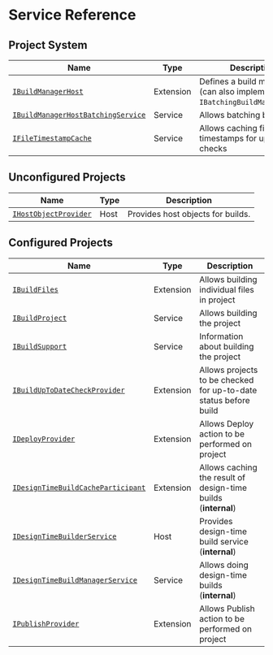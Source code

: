 # Service Reference

## Project System

|Name                                                                 |Type     |Description                                                             |
|---------------------------------------------------------------------|---------|------------------------------------------------------------------------|
|[`IBuildManagerHost`](building.md#build-manager-hosts)               |Extension|Defines a build manager (can also implement `IBatchingBuildManagerHost`)|
|[`IBuildManagerHostBatchingService`](building.md#build-manager-hosts)|Service  |Allows batching builds                                                  |
|[`IFileTimestampCache`](building.md#up-to-date-checking)             |Service  |Allows caching file timestamps for up-to-date checks                    |

## Unconfigured Projects

|Name                                             |Type|Description                      |
|-------------------------------------------------|----|---------------------------------|
|[`IHostObjectProvider`](building.md#host-objects)|Host|Provides host objects for builds.|

## Configured Projects

|Name                                                                |Type     |Description                                                      |
|--------------------------------------------------------------------|---------|-----------------------------------------------------------------|
|[`IBuildFiles`](building.md#building)                               |Extension|Allows building individual files in project                      |
|[`IBuildProject`](building.md#building)                             |Service  |Allows building the project                                      |
|[`IBuildSupport`](building.md#building)                             |Service  |Information about building the project                           |
|[`IBuildUpToDateCheckProvider`](building.md#up-to-date-checking)    |Extension|Allows projects to be checked for up-to-date status before build |
|[`IDeployProvider`](building.md#deploying-and-publishing)           |Extension|Allows Deploy action to be performed on project                  |
|[`IDesignTimeBuildCacheParticipant`](building.md#design-time-builds)|Extension|Allows caching the result of design-time builds (**internal**)   |
|[`IDesignTimeBuilderService`](building.md#design-time-builds)       |Host     |Provides design-time build service (**internal**)                |
|[`IDesignTimeBuildManagerService`](building.md#design-time-builds)  |Service  |Allows doing design-time builds (**internal**)                   |
|[`IPublishProvider`](building.md#deploying-and-publishing)          |Extension|Allows Publish action to be performed on project                 |
